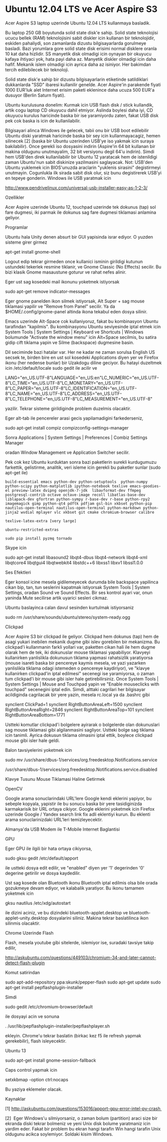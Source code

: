 # Ubuntu 12.04 LTS ve Acer Aspire S3

Acer Aspire S3 laptop uzerinde Ubuntu 12.04 LTS kullanmaya basladik.

Bu laptop 250 GB boyutunda solid state disk'e sahip. Solid state
teknolojisi ucucu bellek (RAM) teknolojisini sabit diskler icin
kullanan bir teknolojidir, eskiden pahaliydi, son zamanlarda dizustu
bilgisayarlarda gorulmeye basladi. Bazi yorumlara gore solid state
disk erisimi normal disklere oranla 10 kat daha hizlidir. SS manyetik
disk olmadigi icin oynayan bir okuyucu kafaya ihtiyaci yok, hata payi
daha az. Manyetik diskler olmadigi icin daha hafif. Mekanik islem
olmadigi icin ayrica daha az isiniyor. Her bakimdan tercih
edilebilecek bir teknoloji.

Solid state disk'e sahip bir dizustu bilgisayarlarin etiketinde
satildiklari dukkanlarda "SSD" ibaresi kullanilir genelde. Acer
Aspire'in parakende fiyati 1000 EUR'luk alet Internet erisim paketi
eklenince daha ucuza 500 EUR'a dusuyor (Berlin Saturn fiyati).

Ubuntu kurulusuna donelim: Kurmak icin USB flash disk / stick
kullandik, artik cogu laptop CD okuyucu dahil etmiyor. Aslinda boylesi
daha iyi, CD okuyucu kurulus haricinde baska bir ise yaramiyordu
zaten, fakat USB disk pek cok baska is icin de kullanilabilir.

Bilgisayari alinca Windows ile gelecek, tabii onu bir USB boot
edilebilir Ubuntu diski yaratmak haricinde baska bir sey icin
kullanmayacagiz, hemen silinecek [2] (baska bir Ubuntu uzerinden
USB'ye iso yakmak icin suraya bakilabilir). Once gerekli iso dosyasini
indirin (Aspire'in 64 bit kullanan bir makina oldugunu unutmayalim, 32
bit versiyonu degil 64'u indirin). Simdi hem USB'den direk
kullanilabilir bir Ubuntu 12 yaratacak hem de istenildigi zaman
Ubuntu'nun sabit diskinize yazilmasini saglayacak. Not: USB'den Ubuntu
yuklemek icin BIOS'unuzda araclarin "yuklenis sirasini" degistirmeyi
unutmayin. Cogunlukla ilk sirada sabit disk olur, siz bunu
degistirerek USB'yi en tepeye gonderin. Windows ile USB yaratmak icin

http://www.pendrivelinux.com/universal-usb-installer-easy-as-1-2-3/

Ozellikler

Acer Aspire uzerinde Ubuntu 12, touchpad uzerinde tek dokunus (tap)  sol fare dugmesi, iki parmak ile dokunus sag fare dugmesi tiklamasi anlamina geliyor.

Programlar

Ubuntu hala Unity denen absurt bir GUI yapisinda israr ediyor. O
yuzden sisteme girer girmez

apt-get install gnome-shell

Logout edip tekrar girmeden once kullanici isminin girildigi kutunun
ustundeki tekerlek resmine tiklanir, ve Gnome Classic (No Effects)
secilir. Bu bizi klasik Gnome masaustune goturur ve rahat nefes
alinir.

Eger ust sag kosedeki mail ikonunu yoketmek istiyorsak 

sudo apt-get remove indicator-messages

Eger gnome panelden ikon silmek istiyorsak, Alt Super + sag mouse
tiklamasi yapilir ve "Remove from Panel" secilir. Ya da
$HOME/.config/gnome-panel altinda ikona tekabul eden dosya silinir.

Emacs uzerinde Alt-Space cok kullaniyoruz, fakat bu kombinasyon Ubuntu
tarafindan "kapilmis". Bu kombinasyonu Ubuntu seviyesinde iptal etmek
icin System Tools | System Settings | Keyboard ve Shortcuts | Windows
bolumunde "Activate the window menu" icin Alt+Space secilmis, bu
satira gidip cift tiklama yapin ve Silme (backspace) dugmesine basin.

Dil seciminde bazi hatalar var. Her ne kadar ne zaman sorulsa English
US secsek te, birden bire en ust sol kosedeki Applications diyen yer
ve Firefox ikonu (her nedense bunlar) bir Uzakdogu diline geciyor. Bu
hatayi duzeltmek icin /etc/default/locale sudo gedit ile acilir ve

LANG="en_US.UTF-8"LANGUAGE="en_US:en"LC_NUMERIC="en_US.UTF-8"LC_TIME="en_US.UTF-8"LC_MONETARY="en_US.UTF-8"LC_PAPER="en_US.UTF-8"LC_IDENTIFICATION="en_US.UTF-8"LC_NAME="en_US.UTF-8"LC_ADDRESS="en_US.UTF-8"LC_TELEPHONE="en_US.UTF-8"LC_MEASUREMENT="en_US.UTF-8"

yazilir. Tekrar sisteme girildiginde problem duzelmis olacaktir.

Eger alt-tab ile pencereler arasi gecis yapilamadigini farkederseniz,  

sudo apt-get install compiz compizconfig-settings-manager

Sonra Applications | System Settings | Preferences | Combiz Settings Manager

oradan Window Management ve Application Switcher secilir.

Pek cok kez Ubuntu kurduktan sonra bazi paketlerin surekli kurdugumuzu farkettik, gelistirme, analitik, veri isleme icin gerekli bu paketler sunlar (sudo apt-get ile)

```
build-essential emacs python-dev python-setuptools  python-numpy python-scipy python-matplotlib ipython-notebook texlive emacs-goodies-el preview-latex dvipng openjdk-7-jdk  libavformat-dev ffmpeg postgresql-contrib octave octave-image recoll libatlas-base-dev liblapack-dev gfortran python-sympy r-base-dev r-base python-rpy2 imagemagick gimp python-qt4 pdftk pdfjam gsl-bin xkbset python-pip nautilus-open-terminal nautilus-open-terminal python-markdown python-jinja2 wvdial mplayer vlc xkbset git cmake chromium-browser calibre

texlive-latex-extra [very large]

ubuntu-restricted-extras 

sudo pip install pyzmq tornado 
```

Skype icin

sudo apt-get install libasound2 libqt4-dbus libqt4-network libqt4-xml libqtcore4 libqtgui4 libqtwebkit4 libstdc++6 libxss1 libxv1 libssl1.0.0 

Ses Efektleri

Eger konsol icine mesela gidilemeyecek durumda bile backspace
yapilinca cikan bip, tan, tun seslerini kapatmak istiyorsak System
Tools | System Settings, oradan Sound ve Sound Effects. Bir ses
kontrol ayari var, onun yaninda Mute secilirse artik uyarici sesleri
cikmaz.

Ubuntu baslayinca calan davul sesinden kurtulmak istiyorsaniz

sudo rm /usr/share/sounds/ubuntu/stereo/system-ready.ogg

Clickpad

Acer Aspire S3 bir clickpad ile geliyor. Clickpad hem dokunus (tap)
hem de asagi yukari inebilen mekanik dugme gibi islev gorebilen bir
mekanizma. Bu clickpad'i kullanmanin farkli yollari var, paketten
cikan hali ile hem dugme olarak hem de tek, iki dokunuslar mouse
tiklamasi yapabiliyor. Klavyeyi kullanirken yanlislikla dokunusun
tiklama yapmasi rahatsizlik yaratiyorsa (mouse isareti baska bir
pencereye kaymis mesela, ve yazi yazarken yanlislikla tiklama odagi
istemeden o pencereye kaydiriyor), ve "klavye kullanirken clickpad'in
iptal edilmesi" secenegi ise yaramiyorsa, o zaman tum clickpad'i bir
mouse gibi isler hale getirebilirsiniz. Once System Tools | System
Settings | Mouse and Touchpad yapin ve "Enable mouseclicks with
touchpad" secenegini iptal edin. Simdi, alttaki cagrilari her
bilgisayar acildiginda cagrilacak bir yere yazin, mesela rc.local ya
da .bashrc gibi

synclient ClickPad=1
synclient RightButtonAreaLeft=1500
synclient RightButtonAreaRight=2846
synclient RightButtonAreaTop=101
synclient RightButtonAreaBottom=1771

Ustteki komutlar clickpad'i bolgelere ayirarak o bolgelerde olan
dokunuslari sag mouse tiklamasi gibi algilanmasini sagliyor. Ustteki
bolge sag tiklama icin tanimli. Ayrica dokusun tiklama olmasini iptal
ettik, boylece clickpad mouse gibi isler hale geldi.

Balon tavsiyelerini yoketmek icin

sudo mv /usr/share/dbus-1/services/org.freedesktop.Notifications.service
 
/usr/share/dbus-1/services/org.freedesktop.Notifications.service.disabled 

Klavye Tusunu Mouse Tiklamasi Haline Getirmek

OpenCV

Google arama sonuclarindaki URL'lere Google kendi eklerini yapiyor, bu sebeple kopyala, yapistir ile bu sonucu baska bir yere tasidiginizda karmakarisik bir URL ortaya cikiyor. Google eklerini yoketmek icin Firefox uzerinde Google / Yandex search link fix adli eklentiyi kurun. Bu eklenti arama sonuclarinizdaki URL'leri temizleyecektir.

Almanya'da USB Modem ile T-Mobile Internet Baglantisi

GPU

Eger GPU ile ilgili bir hata ortaya cikiyorsa,

sudo gksu gedit /etc/default/apport

ile ustteki dosya edit edilir, ve "enabled" diyen yer '1' degerinden '0' degerine getirilir ve dosya kaydedilir. 

Ust sag kosede olan Bluetooth ikonu Bluetooth iptal edilmis olsa bile orada gozukmeye devam ediyor, ve kalabalik yaratiyor. Bu ikonu tamamen yoketmek icin

gksu nautilus /etc/xdg/autostart 

ile dizini aciniz, ve bu dizindeki bluetooth-applet.desktop ve bluetooth-applet-unity.desktop dosyalarini siliniz. Makina tekrar baslatilinca ikon silinmis olacaktir.

Chrome Uzerinde Flash

Flash, mesela youtube gibi sitelerde, islemiyor ise, suradaki tavsiye takip edilir,

http://askubuntu.com/questions/449103/chromium-34-and-later-cannot-detect-flash-plugin

Komut satirindan

sudo apt-add-repository ppa:skunk/pepper-flash
sudo apt-get update
sudo apt-get install pepflashplugin-installer

Simdi

sudo gedit /etc/chromium-browser/default

ile dosyayi acin ve sonuna

. /usr/lib/pepflashplugin-installer/pepflashplayer.sh

ekleyin. Chrome'u tekrar baslatin (birkac kez f5 ile refresh yapmak gerekebilir), flash isleyecektir.

Ubuntu 13

sudo apt-get install gnome-session-fallback 

Caps control yapmak icin

setxkbmap -option ctrl:nocaps

Bu yaziya eklemeler olacak.

Kaynaklar

[1] http://askubuntu.com/questions/153016/apport-gpu-error-intel-py-crash 

[2]  Eger Windows'u silmiyorsaniz, o zaman bolum (partition) araci size bir ekranda diski tekrar bolmeniz ve yeni Unix disk bolume yaratmaniz icin yardim eder. Fakat bir problem bu ekran hangi tarafin Win hangi tarafin Unix oldugunu acikca soylemiyor. Soldaki kisim Windows. 





